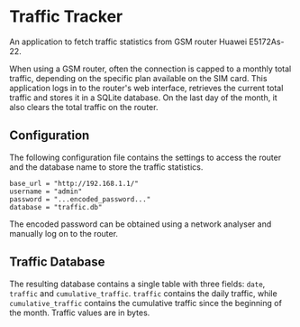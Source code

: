 Traffic Tracker
====

An application to fetch traffic statistics from GSM router Huawei E5172As-22.

When using a GSM router, often the connection is capped to a monthly total traffic, depending on the specific plan available on the SIM card.
This application logs in to the router's web interface, retrieves the current total traffic and stores it in a SQLite database.
On the last day of the month, it also clears the total traffic on the router.


Configuration
----

The following configuration file contains the settings to access the router and the database name to store the traffic statistics.

    base_url = "http://192.168.1.1/"
    username = "admin"
    password = "...encoded_password..."
    database = "traffic.db"

The encoded password can be obtained using a network analyser and manually log on to the router.


Traffic Database
----

The resulting database contains a single table with three fields: `date`, `traffic` and `cumulative_traffic`.
`traffic` contains the daily traffic, while `cumulative_traffic` contains the cumulative traffic since the beginning of the month.
Traffic values are in bytes.
